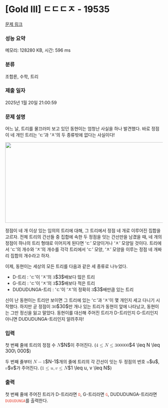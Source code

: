 # [Gold III] ㄷㄷㄷㅈ - 19535 

[문제 링크](https://www.acmicpc.net/problem/19535) 

### 성능 요약

메모리: 128280 KB, 시간: 596 ms

### 분류

조합론, 수학, 트리

### 제출 일자

2025년 1월 20일 21:00:59

### 문제 설명

<p>어느 날, 트리를 물끄러미 보고 있던 동현이는 엄청난 사실을 하나 발견했다. 바로 정점이 네 개인 트리는 ‘ㄷ’과 ‘ㅈ’의 두 종류밖에 없다는 사실이다!</p>

<p style="text-align: center;"><img alt="" src="https://upload.acmicpc.net/255cb1ee-1778-4c09-bdd9-202f25422d24/-/preview/" style="width: 700px; height: 257px;"></p>

<p>정점이 네 개 이상 있는 임의의 트리에 대해, 그 트리에서 정점 네 개로 이루어진 집합을 고르자. 전체 트리의 간선들 중 집합에 속한 두 정점을 잇는 간선만을 남겼을 때, 네 개의 정점이 하나의 트리 형태로 이어지게 된다면 ‘ㄷ’ 모양이거나 ‘ㅈ’ 모양일 것이다. 트리에서 ‘ㄷ’의 개수와 ‘ㅈ’의 개수를 각각 트리에서 ‘ㄷ’ 모양, ‘ㅈ’ 모양을 이루는 정점 네 개짜리 집합의 개수라고 하자.</p>

<p>이제, 동현이는 세상의 모든 트리를 다음과 같은 세 종류로 나누었다.</p>

<ul>
	<li>D-트리 : ‘ㄷ’이 ‘ㅈ’의 <mjx-container class="MathJax" jax="CHTML" style="font-size: 109%; position: relative;"><mjx-math class="MJX-TEX" aria-hidden="true"><mjx-mn class="mjx-n"><mjx-c class="mjx-c33"></mjx-c></mjx-mn></mjx-math><mjx-assistive-mml unselectable="on" display="inline"><math xmlns="http://www.w3.org/1998/Math/MathML"><mn>3</mn></math></mjx-assistive-mml><span aria-hidden="true" class="no-mathjax mjx-copytext">$3$</span></mjx-container>배보다 많은 트리</li>
	<li>G-트리 : ‘ㄷ’이 ‘ㅈ’의 <mjx-container class="MathJax" jax="CHTML" style="font-size: 109%; position: relative;"><mjx-math class="MJX-TEX" aria-hidden="true"><mjx-mn class="mjx-n"><mjx-c class="mjx-c33"></mjx-c></mjx-mn></mjx-math><mjx-assistive-mml unselectable="on" display="inline"><math xmlns="http://www.w3.org/1998/Math/MathML"><mn>3</mn></math></mjx-assistive-mml><span aria-hidden="true" class="no-mathjax mjx-copytext">$3$</span></mjx-container>배보다 적은 트리</li>
	<li>DUDUDUNGA-트리 : ‘ㄷ’이 ‘ㅈ’의 정확히 <mjx-container class="MathJax" jax="CHTML" style="font-size: 109%; position: relative;"><mjx-math class="MJX-TEX" aria-hidden="true"><mjx-mn class="mjx-n"><mjx-c class="mjx-c33"></mjx-c></mjx-mn></mjx-math><mjx-assistive-mml unselectable="on" display="inline"><math xmlns="http://www.w3.org/1998/Math/MathML"><mn>3</mn></math></mjx-assistive-mml><span aria-hidden="true" class="no-mathjax mjx-copytext">$3$</span></mjx-container>배만큼 있는 트리</li>
</ul>

<p>신이 난 동현이는 트리만 보이면 그 트리에 있는 ‘ㄷ’과 ‘ㅈ’이 몇 개인지 세고 다니기 시작했다. 하지만 곧 정점이 <mjx-container class="MathJax" jax="CHTML" style="font-size: 109%; position: relative;"><mjx-math class="MJX-TEX" aria-hidden="true"><mjx-mn class="mjx-n"><mjx-c class="mjx-c33"></mjx-c><mjx-c class="mjx-c30"></mjx-c></mjx-mn></mjx-math><mjx-assistive-mml unselectable="on" display="inline"><math xmlns="http://www.w3.org/1998/Math/MathML"><mn>30</mn></math></mjx-assistive-mml><span aria-hidden="true" class="no-mathjax mjx-copytext">$30$</span></mjx-container>만 개나 있는 트리가 동현이 앞에 나타났고, 동현이는 그만 정신을 잃고 말았다. 동현이를 대신해 주어진 트리가 D-트리인지 G-트리인지 아니면 DUDUDUNGA-트리인지 알려주자!</p>

### 입력 

 <p>첫 번째 줄에 트리의 정점 수 <mjx-container class="MathJax" jax="CHTML" style="font-size: 109%; position: relative;"><mjx-math class="MJX-TEX" aria-hidden="true"><mjx-mi class="mjx-i"><mjx-c class="mjx-c1D441 TEX-I"></mjx-c></mjx-mi></mjx-math><mjx-assistive-mml unselectable="on" display="inline"><math xmlns="http://www.w3.org/1998/Math/MathML"><mi>N</mi></math></mjx-assistive-mml><span aria-hidden="true" class="no-mathjax mjx-copytext">$N$</span></mjx-container>이 주어진다. (<mjx-container class="MathJax" jax="CHTML" style="font-size: 109%; position: relative;"><mjx-math class="MJX-TEX" aria-hidden="true"><mjx-mn class="mjx-n"><mjx-c class="mjx-c34"></mjx-c></mjx-mn><mjx-mo class="mjx-n" space="4"><mjx-c class="mjx-c2264"></mjx-c></mjx-mo><mjx-mi class="mjx-i" space="4"><mjx-c class="mjx-c1D441 TEX-I"></mjx-c></mjx-mi><mjx-mo class="mjx-n" space="4"><mjx-c class="mjx-c2264"></mjx-c></mjx-mo><mjx-mn class="mjx-n" space="4"><mjx-c class="mjx-c33"></mjx-c><mjx-c class="mjx-c30"></mjx-c><mjx-c class="mjx-c30"></mjx-c></mjx-mn><mjx-mtext class="mjx-n"><mjx-c class="mjx-cA0"></mjx-c></mjx-mtext><mjx-mn class="mjx-n"><mjx-c class="mjx-c30"></mjx-c><mjx-c class="mjx-c30"></mjx-c><mjx-c class="mjx-c30"></mjx-c></mjx-mn></mjx-math><mjx-assistive-mml unselectable="on" display="inline"><math xmlns="http://www.w3.org/1998/Math/MathML"><mn>4</mn><mo>≤</mo><mi>N</mi><mo>≤</mo><mn>300</mn><mtext> </mtext><mn>000</mn></math></mjx-assistive-mml><span aria-hidden="true" class="no-mathjax mjx-copytext">$4 \leq N \leq 300\ 000$</span></mjx-container>)</p>

<p>두 번째 줄부터 <mjx-container class="MathJax" jax="CHTML" style="font-size: 109%; position: relative;"><mjx-math class="MJX-TEX" aria-hidden="true"><mjx-mi class="mjx-i"><mjx-c class="mjx-c1D441 TEX-I"></mjx-c></mjx-mi><mjx-mo class="mjx-n" space="3"><mjx-c class="mjx-c2212"></mjx-c></mjx-mo><mjx-mn class="mjx-n" space="3"><mjx-c class="mjx-c31"></mjx-c></mjx-mn></mjx-math><mjx-assistive-mml unselectable="on" display="inline"><math xmlns="http://www.w3.org/1998/Math/MathML"><mi>N</mi><mo>−</mo><mn>1</mn></math></mjx-assistive-mml><span aria-hidden="true" class="no-mathjax mjx-copytext">$N-1$</span></mjx-container>개의 줄에 트리의 각 간선이 잇는 두 정점의 번호 <mjx-container class="MathJax" jax="CHTML" style="font-size: 109%; position: relative;"><mjx-math class="MJX-TEX" aria-hidden="true"><mjx-mi class="mjx-i"><mjx-c class="mjx-c1D462 TEX-I"></mjx-c></mjx-mi></mjx-math><mjx-assistive-mml unselectable="on" display="inline"><math xmlns="http://www.w3.org/1998/Math/MathML"><mi>u</mi></math></mjx-assistive-mml><span aria-hidden="true" class="no-mathjax mjx-copytext">$u$</span></mjx-container>, <mjx-container class="MathJax" jax="CHTML" style="font-size: 109%; position: relative;"><mjx-math class="MJX-TEX" aria-hidden="true"><mjx-mi class="mjx-i"><mjx-c class="mjx-c1D463 TEX-I"></mjx-c></mjx-mi></mjx-math><mjx-assistive-mml unselectable="on" display="inline"><math xmlns="http://www.w3.org/1998/Math/MathML"><mi>v</mi></math></mjx-assistive-mml><span aria-hidden="true" class="no-mathjax mjx-copytext">$v$</span></mjx-container>가 주어진다. (<mjx-container class="MathJax" jax="CHTML" style="font-size: 109%; position: relative;"><mjx-math class="MJX-TEX" aria-hidden="true"><mjx-mn class="mjx-n"><mjx-c class="mjx-c31"></mjx-c></mjx-mn><mjx-mo class="mjx-n" space="4"><mjx-c class="mjx-c2264"></mjx-c></mjx-mo><mjx-mi class="mjx-i" space="4"><mjx-c class="mjx-c1D462 TEX-I"></mjx-c></mjx-mi><mjx-mo class="mjx-n"><mjx-c class="mjx-c2C"></mjx-c></mjx-mo><mjx-mi class="mjx-i" space="2"><mjx-c class="mjx-c1D463 TEX-I"></mjx-c></mjx-mi><mjx-mo class="mjx-n" space="4"><mjx-c class="mjx-c2264"></mjx-c></mjx-mo><mjx-mi class="mjx-i" space="4"><mjx-c class="mjx-c1D441 TEX-I"></mjx-c></mjx-mi></mjx-math><mjx-assistive-mml unselectable="on" display="inline"><math xmlns="http://www.w3.org/1998/Math/MathML"><mn>1</mn><mo>≤</mo><mi>u</mi><mo>,</mo><mi>v</mi><mo>≤</mo><mi>N</mi></math></mjx-assistive-mml><span aria-hidden="true" class="no-mathjax mjx-copytext">$1 \leq u, v \leq N$</span></mjx-container>)</p>

### 출력 

 <p>첫 번째 줄에 주어진 트리가 D-트리라면 <span style="color:#e74c3c;"><code>D</code></span>, G-트리라면 <span style="color:#e74c3c;"><code>G</code></span>, DUDUDUNGA-트리라면 <span style="color:#e74c3c;"><code>DUDUDUNGA</code></span>를 출력한다.</p>

